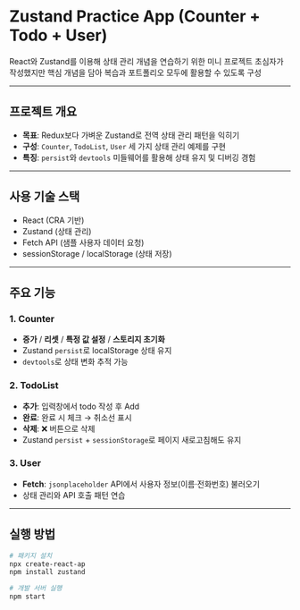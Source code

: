 # Zustand Practice App (Counter + Todo + User)

React와 Zustand를 이용해 상태 관리 개념을 연습하기 위한 미니 프로젝트 
초심자가 작성했지만 핵심 개념을 담아 복습과 포트폴리오 모두에 활용할 수 있도록 구성

---

## 프로젝트 개요
- **목표**: Redux보다 가벼운 Zustand로 전역 상태 관리 패턴을 익히기
- **구성**: `Counter`, `TodoList`, `User` 세 가지 상태 관리 예제를 구현
- **특징**: `persist`와 `devtools` 미들웨어를 활용해 상태 유지 및 디버깅 경험

---

## 사용 기술 스택
- React (CRA 기반)
- Zustand (상태 관리)
- Fetch API (샘플 사용자 데이터 요청)
- sessionStorage / localStorage (상태 저장)


---

## 주요 기능
### 1. Counter
- **증가** / **리셋** / **특정 값 설정** / **스토리지 초기화**
- Zustand `persist`로 localStorage 상태 유지
- `devtools`로 상태 변화 추적 가능

### 2. TodoList
- **추가**: 입력창에서 todo 작성 후 Add
- **완료**: 완료 시 체크 → 취소선 표시
- **삭제**: ❌ 버튼으로 삭제
- Zustand `persist` + `sessionStorage`로 페이지 새로고침해도 유지

### 3. User
- **Fetch**: `jsonplaceholder` API에서 사용자 정보(이름·전화번호) 불러오기
- 상태 관리와 API 호출 패턴 연습

---

## 실행 방법
```bash
# 패키지 설치
npx create-react-ap
npm install zustand

# 개발 서버 실행
npm start
```